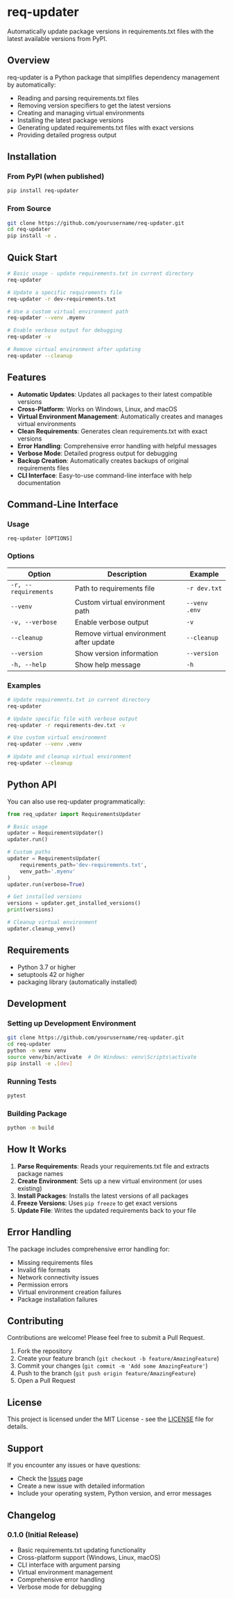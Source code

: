 # req-updater

Automatically update package versions in requirements.txt files with the latest available versions from PyPI.

## Overview

req-updater is a Python package that simplifies dependency management by automatically:
- Reading and parsing requirements.txt files
- Removing version specifiers to get the latest versions
- Creating and managing virtual environments
- Installing the latest package versions
- Generating updated requirements.txt files with exact versions
- Providing detailed progress output

## Installation

### From PyPI (when published)

```bash
pip install req-updater
```

### From Source

```bash
git clone https://github.com/yourusername/req-updater.git
cd req-updater
pip install -e .
```

## Quick Start

```bash
# Basic usage - update requirements.txt in current directory
req-updater

# Update a specific requirements file
req-updater -r dev-requirements.txt

# Use a custom virtual environment path
req-updater --venv .myenv

# Enable verbose output for debugging
req-updater -v

# Remove virtual environment after updating
req-updater --cleanup
```

## Features

- **Automatic Updates**: Updates all packages to their latest compatible versions
- **Cross-Platform**: Works on Windows, Linux, and macOS
- **Virtual Environment Management**: Automatically creates and manages virtual environments
- **Clean Requirements**: Generates clean requirements.txt with exact versions
- **Error Handling**: Comprehensive error handling with helpful messages
- **Verbose Mode**: Detailed progress output for debugging
- **Backup Creation**: Automatically creates backups of original requirements files
- **CLI Interface**: Easy-to-use command-line interface with help documentation

## Command-Line Interface

### Usage

```
req-updater [OPTIONS]
```

### Options

| Option | Description | Example |
|--------|-------------|---------|
| `-r, --requirements` | Path to requirements file | `-r dev.txt` |
| `--venv` | Custom virtual environment path | `--venv .env` |
| `-v, --verbose` | Enable verbose output | `-v` |
| `--cleanup` | Remove virtual environment after update | `--cleanup` |
| `--version` | Show version information | `--version` |
| `-h, --help` | Show help message | `-h` |

### Examples

```bash
# Update requirements.txt in current directory
req-updater

# Update specific file with verbose output
req-updater -r requirements-dev.txt -v

# Use custom virtual environment
req-updater --venv .venv

# Update and cleanup virtual environment
req-updater --cleanup
```

## Python API

You can also use req-updater programmatically:

```python
from req_updater import RequirementsUpdater

# Basic usage
updater = RequirementsUpdater()
updater.run()

# Custom paths
updater = RequirementsUpdater(
    requirements_path='dev-requirements.txt',
    venv_path='.myenv'
)
updater.run(verbose=True)

# Get installed versions
versions = updater.get_installed_versions()
print(versions)

# Cleanup virtual environment
updater.cleanup_venv()
```

## Requirements

- Python 3.7 or higher
- setuptools 42 or higher
- packaging library (automatically installed)

## Development

### Setting up Development Environment

```bash
git clone https://github.com/yourusername/req-updater.git
cd req-updater
python -m venv venv
source venv/bin/activate  # On Windows: venv\Scripts\activate
pip install -e .[dev]
```

### Running Tests

```bash
pytest
```

### Building Package

```bash
python -m build
```

## How It Works

1. **Parse Requirements**: Reads your requirements.txt file and extracts package names
2. **Create Environment**: Sets up a new virtual environment (or uses existing)
3. **Install Packages**: Installs the latest versions of all packages
4. **Freeze Versions**: Uses `pip freeze` to get exact versions
5. **Update File**: Writes the updated requirements back to your file

## Error Handling

The package includes comprehensive error handling for:
- Missing requirements files
- Invalid file formats
- Network connectivity issues
- Permission errors
- Virtual environment creation failures
- Package installation failures

## Contributing

Contributions are welcome! Please feel free to submit a Pull Request.

1. Fork the repository
2. Create your feature branch (`git checkout -b feature/AmazingFeature`)
3. Commit your changes (`git commit -m 'Add some AmazingFeature'`)
4. Push to the branch (`git push origin feature/AmazingFeature`)
5. Open a Pull Request

## License

This project is licensed under the MIT License - see the [LICENSE](LICENSE) file for details.

## Support

If you encounter any issues or have questions:
- Check the [Issues](https://github.com/yourusername/req-updater/issues) page
- Create a new issue with detailed information
- Include your operating system, Python version, and error messages

## Changelog

### 0.1.0 (Initial Release)
- Basic requirements.txt updating functionality
- Cross-platform support (Windows, Linux, macOS)
- CLI interface with argument parsing
- Virtual environment management
- Comprehensive error handling
- Verbose mode for debugging